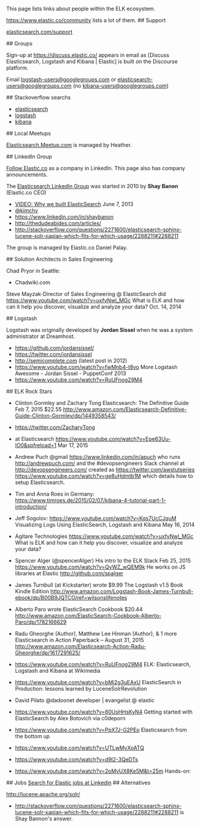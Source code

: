 This page lists links about people within the ELK ecosystem.

<a target="_blank" href="https://www.elastic.co/community">
https://www.elastic.co/community</a> lists a lot of them.

<a id="Support"> 
## Support</a>

<a target="_blank" href="https://www.elasticsearch.com/support/"> elasticsearch.com/support</a>

<a id="Discussion"> 
## Groups</a>

Sign-up at <a target="_blank" href="https://discuss.elastic.co/"> https://discuss.elastic.co/</a>
appears in email as [Discuss Elasticsearch, Logstash and Kibana | Elastic] 
is built on the Discourse platform.

Email logstash-users@googlegroups.com or elasticsearch-users@googlegroups.com
(no kibana-users@googlegroups.com)


<a id="Stackoverflow"> 
## Stackoverflow searchs</a>

 * <a target="_blank" href="http://stackoverflow.com/search?q=elasticsearch">elasticsearch</a>
 * <a target="_blank" href="http://stackoverflow.com/search?q=logstash">logstash</a>
 * <a target="_blank" href="http://stackoverflow.com/search?q=kibana">kibana</a>

<a id="Meetups"> 
## Local Meetups</a>

<a target="_blank" href="http://elasticsearch.meetup.com/"> Elasticsearch.Meetup.com</a>
is managed by Heather.

<a id="LinkedIn"> 
## LinkedIn Group</a>

<a target="_blank" href="https://www.linkedin.com/company/814025?trk=vsrp_companies_res_name&trkInfo=VSRPsearchId%3A40173581446909028555%2CVSRPtargetId%3A814025%2CVSRPcmpt%3Aprimary"> Follow Elastic.co</a> as a company in LinkedIn.
This page also has company announcements.

The <a target="_blank" href="
https://www.linkedin.com/grps?gid=3393294&trk=vsrp_groups_res_name&trkInfo=VSRPsearchId%3A40173581446906999171%2CVSRPtargetId%3A3393294%2CVSRPcmpt%3Aprimary">
Elasticsearch LinkedIn Group</a> was started in 2010 by **Shay Banon** (Elastic.co CEO)

 * <a target="_blank" href="https://www.youtube.com/watch?v=fEsmydn747c"> VIDEO: Why we built ElasticSearch</a> June 7, 2013
 * <a target="_blank" href="http://twitter.com/kimchy">@kimchy</a>
 * https://www.linkedin.com/in/shaybanon
 * http://thedudeabides.com/articles/
 * http://stackoverflow.com/questions/2271600/elasticsearch-sphinx-lucene-solr-xapian-which-fits-for-which-usage/2288211#2288211

The group is managed by Elastic.co Daniel Palay.


<a id="SalesEngineering"> 
## Solution Architects in Sales Engineering</a>

Chad Pryor in Seattle:

 * Chadwiki.com

Steve Mayzak-Director of Sales Engineering @ ElasticSearch
did https://www.youtube.com/watch?v=uxfvNwl_MGc
What is ELK and how can it help you discover, visualize and analyze your data?
Oct. 14, 2014



<a id="Logstash"> 
## Logstash</a>

Logstash was originally developed by **Jordan Sissel** when he was a system administrator at Dreamhost. 

  * https://github.com/jordansissel/
  * https://twitter.com/jordansissel
  * http://semicomplete.com (latest post in 2012)
  * https://www.youtube.com/watch?v=fwMnb4-t8vo More Logstash Awesome - Jordan Sissel - PuppetConf 2013
  * https://www.youtube.com/watch?v=RuUFnog29M4 


<a id="RockStars"> 
## ELK Rock Stars</a>

* Clinton Gormley and Zachary Tong
  Elasticsearch: The Definitive Guide Feb 7, 2015 $22.55
  http://www.amazon.com/Elasticsearch-Definitive-Guide-Clinton-Gormley/dp/1449358543/

 * https://twitter.com/ZacharyTong

* at Elasticsearch
  https://www.youtube.com/watch?v=Epe63Uu-IO0&spfreload=1
  Mar 17, 2015

* Andrew Puch @gmail 
https://www.linkedin.com/in/apuch
who runs http://andrewpuch.com/
and the #devopsengineers Slack channel at http://devopsengineers.com/
created as https://twitter.com/awstutseries
https://www.youtube.com/watch?v=ge8uHdmtb1M
which details how to setup Elasticsearch.

* Tim and Anna Roes in Germany:
https://www.timroes.de/2015/02/07/kibana-4-tutorial-part-1-introduction/

* Jeff Sogolov: 
  https://www.youtube.com/watch?v=Kqs7UcCJquM
  Visualizing Logs Using ElasticSearch, Logstash and Kibana
  May 16, 2014

* Agitare Technologies
https://www.youtube.com/watch?v=uxfvNwl_MGc
What is ELK and how can it help you discover, visualize and analyze your data?

* Spencer Alger (@spencerAlger) 
  His intro to the ELK Stack Feb 25, 2015
  https://www.youtube.com/watch?v=QyWZ_wQEM9k
  He works on JS libraries at Elastic
  http://github.com/spalger

* James Turnbull (at Kickstarter)
  wrote $9.99 The Logstash v1.5 Book Kindle Edition
  http://www.amazon.com/Logstash-Book-James-Turnbull-ebook/dp/B00B9JQTCO/ref=wilsonslifenotes

*  Alberto Paro wrote
   ElasticSearch Cookbook $20.44
   http://www.amazon.com/ElasticSearch-Cookbook-Alberto-Paro/dp/1782166629
   
* Radu Gheorghe (Author), Matthew Lee Hinman  (Author), & 1 more
  Elasticsearch in Action Paperback – August 31, 2015
  http://www.amazon.com/Elasticsearch-Action-Radu-Gheorghe/dp/1617291625/

* https://www.youtube.com/watch?v=RuUFnog29M4
 ELK: Elasticsearch, Logstash and Kibana at Wikimedia

* https://www.youtube.com/watch?v=bMi2g3uEAxU
 ElasticSearch in Production: lessons learned
 by LuceneSolrRevolution

* David Pilato @dadoonet
  developer | evangelist @ elastic 

* https://www.youtube.com/watch?v=60UsHHsKyN4
 Getting started with ElasticSearch
 by Alex Botovich via c0deporn

* https://www.youtube.com/watch?v=PpX7J-G2PEo Elasticsearch from the bottom up

* https://www.youtube.com/watch?v=UTLwMyXoATQ

* https://www.youtube.com/watch?v=d9l2-3QeDTs 

* https://www.youtube.com/watch?v=2oMvUX8Ke5M&t=25m
  Hands-on: 

<a id="Jobs"> 
## Jobs</a>

<a target="_blank" href="https://www.linkedin.com/vsearch/j?rsid=40173581446909150651&keywords=elastic&trk=vsrp_jobs_cluster_header&trkInfo=VSRPsearchId%3A40173581446909150651%2CVSRPcmpt%3Ajobs_cluster">
Search for Elastic jobs at Linkedin</a>


<a id="Alternatives"> 
## Alternatives</a>

http://lucene.apache.org/solr/

 * http://stackoverflow.com/questions/2271600/elasticsearch-sphinx-lucene-solr-xapian-which-fits-for-which-usage/2288211#2288211 is Shay Bannon's answer.

